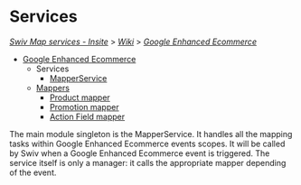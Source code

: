 # Services
[_Swiv Map services - Insite_](../../../readme.md) > [_Wiki_](../../) > [_Google Enhanced Ecommerce_](../)

- [Google Enhanced Ecommerce](../)
    - Services
        - [MapperService](mapper.md)
    - [Mappers](../mappers)
        - [Product mapper](../mappers/product.md)
        - [Promotion mapper](../mappers/promotion.md)
        - [Action Field mapper](../mappers/action-field.md)

The main module singleton is the MapperService. It handles all the mapping tasks within Google Enhanced Ecommerce events scopes.
It will be called by Swiv when a Google Enhanced Ecommerce event is triggered.
The service itself is only a manager: it calls the appropriate mapper depending of the event.
